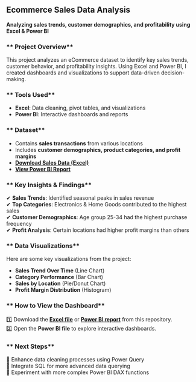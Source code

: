 ## **Ecommerce Sales Data Analysis**  
**Analyzing sales trends, customer demographics, and profitability using Excel & Power BI**  

### ** Project Overview**  
This project analyzes an eCommerce dataset to identify key sales trends, customer behavior, and profitability insights. Using Excel and Power BI, I created dashboards and visualizations to support data-driven decision-making.  

### ** Tools Used**  
- **Excel**: Data cleaning, pivot tables, and visualizations  
- **Power BI**: Interactive dashboards and reports  

### ** Dataset**  
- Contains **sales transactions** from various locations  
- Includes **customer demographics, product categories, and profit margins**  
-  **[Download Sales Data (Excel)](https://github.com/melthatonegirl/Excel-PowerBI-Projects/blob/main/Melissa%20Mock%20Sales%20Data%20Interview%20excel.xlsx)**  
-  **[View Power BI Report](https://github.com/melthatonegirl/Excel-PowerBI-Projects/blob/main/melissa%20interview%20eccommerce%20stuff.pbix)**  

### ** Key Insights & Findings**  
✔ **Sales Trends**: Identified seasonal peaks in sales revenue  
✔ **Top Categories**: Electronics & Home Goods contributed to the highest sales  
✔ **Customer Demographics**: Age group 25-34 had the highest purchase frequency  
✔ **Profit Analysis**: Certain locations had higher profit margins than others  

### ** Data Visualizations**  
Here are some key visualizations from the project:  
-  **Sales Trend Over Time** (Line Chart)  
-  **Category Performance** (Bar Chart)  
- **Sales by Location** (Pie/Donut Chart)  
- **Profit Margin Distribution** (Histogram)  



### ** How to View the Dashboard**  
1️⃣ Download the **[Excel file](https://github.com/melthatonegirl/Excel-PowerBI-Projects/blob/main/Melissa%20Mock%20Sales%20Data%20Interview%20excel.xlsx)** or **[Power BI report](https://github.com/melthatonegirl/Excel-PowerBI-Projects/blob/main/melissa%20interview%20eccommerce%20stuff.pbix)** from this repository.  
2️⃣ Open the **Power BI file** to explore interactive dashboards.  

### ** Next Steps**  
🔹 Enhance data cleaning processes using Power Query  
🔹 Integrate SQL for more advanced data querying  
🔹 Experiment with more complex Power BI DAX functions  
